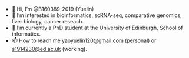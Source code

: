 - 👋 Hi, I’m @B160389-2019 (Yuelin)
- 👀 I’m interested in bioinformatics, scRNA-seq, comparative genomics, liver biology, cancer reseach.
- 🌱 I’m currently a PhD student at the University of Edinburgh, School of informatics.
- 📫 How to reach me yaoyuelin120@gmail.com (personal) or s1914230@ed.ac.uk (working).

<!---
B160389-2019/B160389-2019 is a ✨ special ✨ repository because its `README.md` (this file) appears on your GitHub profile.
You can click the Preview link to take a look at your changes.
--->
